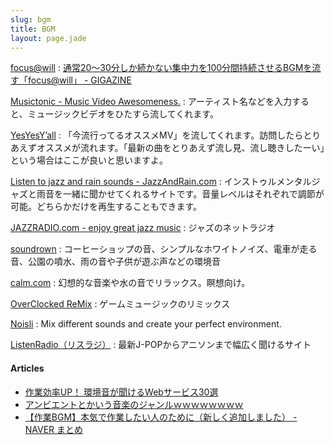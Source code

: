 ```yaml
---
slug: bgm
title: BGM
layout: page.jade
---
```


[focus@will](https://www.focusatwill.com/music/#player)
: [通常20～30分しか続かない集中力を100分間持続させるBGMを流す「focus@will」 - GIGAZINE](http://gigazine.net/news/20130731-working-music-bgm/)

[Musictonic - Music Video Awesomeness.](http://musictonic.com/)
: アーティスト名などを入力すると、ミュージックビデオをひたすら流してくれます。

[YesYesY’all](http://yesyesyall.org/)
: 「今流行ってるオススメMV」を流してくれます。訪問したらとりあえずオススメが流れます。「最新の曲をとりあえず流し見、流し聴きしたーい」という場合はここが良いと思いますよ。

[Listen to jazz and rain sounds - JazzAndRain.com](http://www.jazzandrain.com/)
: インストゥルメンタルジャズと雨音を一緒に聞かせてくれるサイトです。音量レベルはそれぞれで調節が可能。どちらかだけを再生することもできます。

[JAZZRADIO.com - enjoy great jazz music](http://www.jazzradio.com/)
: ジャズのネットラジオ

[soundrown](http://soundrown.com/)
: コーヒーショップの音、シンプルなホワイトノイズ、電車が走る音、公園の噴水、雨の音や子供が遊ぶ声などの環境音

[calm.com](http://www.calm.com/)
: 幻想的な音楽や水の音でリラックス。瞑想向け。

[OverClocked ReMix](http://ocremix.org/)
: ゲームミュージックのリミックス

[Noisli](http://www.noisli.com/)
: Mix different sounds and create your perfect environment.

[ListenRadio（リスラジ）](http://listenradio.jp/)
: 最新J-POPからアニソンまで幅広く聞けるサイト

#### Articles
- [作業効率UP！ 環境音が聞けるWebサービス30選](http://yuma-z.com/blog/2014/04/ambient_sound/)
- [アンビエントとかいう音楽のジャンルｗｗｗｗｗｗｗｗ](http://alfalfalfa.com/archives/7657883.html)
- [【作業BGM】本気で作業したい人のために（新しく追加しました） - NAVER まとめ](http://matome.naver.jp/odai/2133596327777856401)
